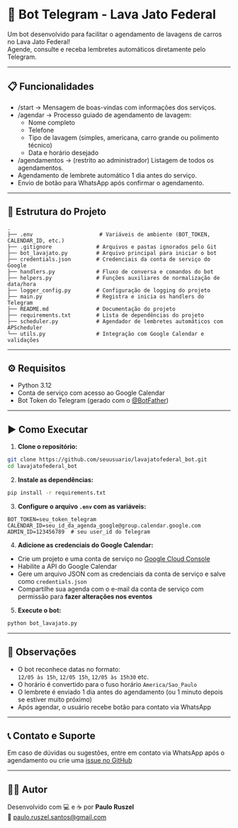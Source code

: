 # 🚗 Bot Telegram - Lava Jato Federal

Um bot desenvolvido para facilitar o agendamento de lavagens de carros no Lava Jato Federal!  
Agende, consulte e receba lembretes automáticos diretamente pelo Telegram.

---

## 📋 Funcionalidades

- /start → Mensagem de boas-vindas com informações dos serviços.
- /agendar → Processo guiado de agendamento de lavagem:
  - Nome completo
  - Telefone
  - Tipo de lavagem (simples, americana, carro grande ou polimento técnico)
  - Data e horário desejado
- /agendamentos → (restrito ao administrador) Listagem de todos os agendamentos.
- Agendamento de lembrete automático 1 dia antes do serviço.
- Envio de botão para WhatsApp após confirmar o agendamento.

---

## 📂 Estrutura do Projeto

```plaintext
.
├── .env                     # Variáveis de ambiente (BOT_TOKEN, CALENDAR_ID, etc.)
├── .gitignore              # Arquivos e pastas ignorados pelo Git
├── bot_lavajato.py         # Arquivo principal para iniciar o bot
├── credentials.json        # Credenciais da conta de serviço do Google
├── handlers.py             # Fluxo de conversa e comandos do bot
├── helpers.py              # Funções auxiliares de normalização de data/hora
├── logger_config.py        # Configuração de logging do projeto
├── main.py                 # Registra e inicia os handlers do Telegram
├── README.md               # Documentação do projeto
├── requirements.txt        # Lista de dependências do projeto
├── scheduler.py            # Agendador de lembretes automáticos com APScheduler
└── utils.py                # Integração com Google Calendar e validações
```

---

## ⚙️ Requisitos

- Python 3.12
- Conta de serviço com acesso ao Google Calendar
- Bot Token do Telegram (gerado com o [@BotFather](https://t.me/BotFather))

---

## ▶️ Como Executar

1. **Clone o repositório:**

```bash
git clone https://github.com/seuusuario/lavajatofederal_bot.git
cd lavajatofederal_bot
```

2. **Instale as dependências:**

```bash
pip install -r requirements.txt
```

3. **Configure o arquivo `.env` com as variáveis:**

```env
BOT_TOKEN=seu_token_telegram
CALENDAR_ID=seu_id_da_agenda_google@group.calendar.google.com
ADMIN_ID=123456789  # seu user_id do Telegram
```

4. **Adicione as credenciais do Google Calendar:**

- Crie um projeto e uma conta de serviço no [Google Cloud Console](https://console.cloud.google.com/)
- Habilite a API do Google Calendar
- Gere um arquivo JSON com as credenciais da conta de serviço e salve como `credentials.json`
- Compartilhe sua agenda com o e-mail da conta de serviço com permissão para **fazer alterações nos eventos**

5. **Execute o bot:**

```bash
python bot_lavajato.py
```

---

## 📌 Observações

- O bot reconhece datas no formato:  
  `12/05 às 15h`, `12/05 15h`, `12/05 às 15h30` etc.
- O horário é convertido para o fuso horário `America/Sao_Paulo`
- O lembrete é enviado 1 dia antes do agendamento (ou 1 minuto depois se estiver muito próximo)
- Após agendar, o usuário recebe botão para contato via WhatsApp

---

## 📞 Contato e Suporte

Em caso de dúvidas ou sugestões, entre em contato via WhatsApp após o agendamento ou crie uma [issue no GitHub](https://github.com/seuusuario/lavajatofederal_bot/issues)

---

## 👨‍💻 Autor

Desenvolvido com 💻 e ☕ por **Paulo Ruszel**  
📧 [paulo.ruszel.santos@gmail.com](mailto:paulo.ruszel.santos@gmail.com)